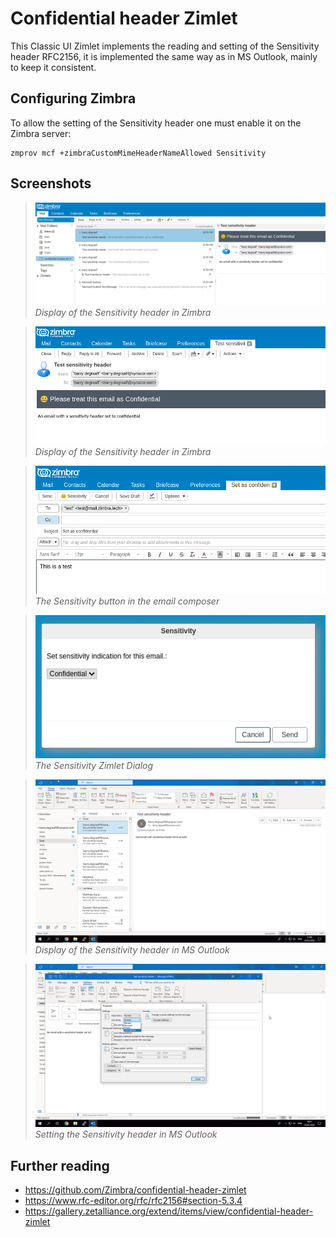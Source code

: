 # Confidential header Zimlet

This Classic UI Zimlet implements the reading and setting of the Sensitivity header RFC2156, it is implemented the same way as in MS Outlook, mainly to keep it consistent.

## Configuring Zimbra

To allow the setting of the Sensitivity header one must enable it on the Zimbra server:

```
zmprov mcf +zimbraCustomMimeHeaderNameAllowed Sensitivity
```

## Screenshots

> ![](documentation/01-display.png)
*Display of the Sensitivity header in Zimbra*

> ![](documentation/02-display.png)
*Display of the Sensitivity header in Zimbra*

> ![](documentation/03-edit-new-zimbra.png)
*The Sensitivity button in the email composer*

> ![](documentation/04-zimbra-dialog.png)
*The Sensitivity Zimlet Dialog*

> ![](documentation/05-display-outlook.png)
*Display of the Sensitivity header in MS Outlook*

> ![](documentation/06-sending-outlook.png)
*Setting the Sensitivity header in MS Outlook*

## Further reading

- https://github.com/Zimbra/confidential-header-zimlet
- https://www.rfc-editor.org/rfc/rfc2156#section-5.3.4
- https://gallery.zetalliance.org/extend/items/view/confidential-header-zimlet
